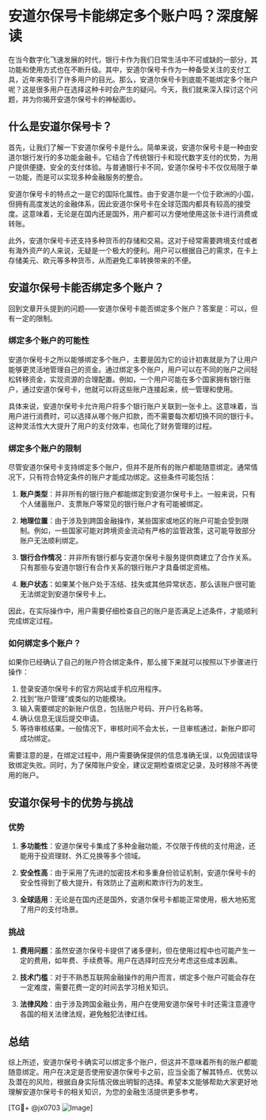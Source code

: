 # 安道尔保号卡能绑定多个账户吗？深度解读

在当今数字化飞速发展的时代，银行卡作为我们日常生活中不可或缺的一部分，其功能和使用方式也在不断升级。其中，安道尔保号卡作为一种备受关注的支付工具，近年来吸引了许多用户的目光。那么，安道尔保号卡到底能不能绑定多个账户呢？这是很多用户在选择这种卡时会产生的疑问。今天，我们就来深入探讨这个问题，并为你揭开安道尔保号卡的神秘面纱。

## 什么是安道尔保号卡？

首先，让我们了解一下安道尔保号卡是什么。简单来说，安道尔保号卡是一种由安道尔银行发行的多功能金融卡。它结合了传统银行卡和现代数字支付的优势，为用户提供便捷、安全的支付体验。与普通银行卡不同，安道尔保号卡不仅仅局限于单一功能，而是可以实现多种金融服务的整合。

安道尔保号卡的特点之一是它的国际化属性。由于安道尔是一个位于欧洲的小国，但拥有高度发达的金融体系，因此安道尔保号卡在全球范围内都具有较高的接受度。这意味着，无论是在国内还是国外，用户都可以方便地使用这张卡进行消费或转账。

此外，安道尔保号卡还支持多种货币的存储和交易。这对于经常需要跨境支付或者有海外资产的人来说，无疑是一个极大的便利。用户可以根据自己的需求，在卡上存储美元、欧元等多种货币，从而避免汇率转换带来的不便。

## 安道尔保号卡能否绑定多个账户？

回到文章开头提到的问题——安道尔保号卡能否绑定多个账户？答案是：可以，但有一定的限制。

### 绑定多个账户的可能性

安道尔保号卡之所以能够绑定多个账户，主要是因为它的设计初衷就是为了让用户能够更灵活地管理自己的资金。通过绑定多个账户，用户可以在不同的账户之间轻松转移资金，实现资源的合理配置。例如，一个用户可能在多个国家拥有银行账户，通过安道尔保号卡，他就可以将这些账户连接起来，统一管理和使用。

具体来说，安道尔保号卡允许用户将多个银行账户关联到一张卡上。这意味着，当用户进行消费时，可以选择从哪个账户扣款，而不需要每次都切换不同的银行卡。这种灵活性大大提升了用户的支付效率，也简化了财务管理的过程。

### 绑定多个账户的限制

尽管安道尔保号卡支持绑定多个账户，但并不是所有的账户都能随意绑定。通常情况下，只有符合特定条件的账户才能成功绑定。这些条件可能包括：

1. **账户类型**：并非所有的银行账户都能绑定到安道尔保号卡上。一般来说，只有个人储蓄账户、支票账户等常见的银行账户才有可能被绑定。
   
2. **地理位置**：由于涉及到跨国金融操作，某些国家或地区的账户可能会受到限制。例如，一些国家可能对跨境资金流动有严格的监管政策，这可能导致部分账户无法顺利绑定。

3. **银行合作情况**：并非所有银行都与安道尔保号卡服务提供商建立了合作关系。只有那些与安道尔银行有合作关系的银行账户才具备绑定资格。

4. **账户状态**：如果某个账户处于冻结、挂失或其他异常状态，那么该账户很可能无法绑定到安道尔保号卡上。

因此，在实际操作中，用户需要仔细检查自己的账户是否满足上述条件，才能顺利完成绑定过程。

### 如何绑定多个账户？

如果你已经确认了自己的账户符合绑定条件，那么接下来就可以按照以下步骤进行操作：

1. 登录安道尔保号卡的官方网站或手机应用程序。
2. 找到“账户管理”或类似的功能模块。
3. 输入需要绑定的新账户信息，包括账户号码、开户行名称等。
4. 确认信息无误后提交申请。
5. 等待审核结果。一般情况下，审核时间不会太长，一旦审核通过，新账户即可成功绑定。

需要注意的是，在绑定过程中，用户需要确保提供的信息准确无误，以免因错误导致绑定失败。同时，为了保障账户安全，建议定期检查绑定记录，及时移除不再使用的账户。

## 安道尔保号卡的优势与挑战

### 优势

1. **多功能性**：安道尔保号卡集成了多种金融功能，不仅限于传统的支付用途，还能用于投资理财、外汇兑换等多个领域。
   
2. **安全性高**：由于采用了先进的加密技术和多重身份验证机制，安道尔保号卡的安全性得到了极大提升，有效防止了盗刷和欺诈行为的发生。

3. **全球适用**：无论是在国内还是国外，安道尔保号卡都能正常使用，极大地拓宽了用户的支付场景。

### 挑战

1. **费用问题**：虽然安道尔保号卡提供了诸多便利，但在使用过程中也可能产生一定的费用，如年费、手续费等。用户在选择时应充分考虑这些成本因素。

2. **技术门槛**：对于不熟悉互联网金融操作的用户而言，绑定多个账户可能会存在一定难度，需要花费一定的时间去学习相关知识。

3. **法律风险**：由于涉及跨国金融业务，用户在使用安道尔保号卡时还需注意遵守各国的相关法律法规，避免触犯法律红线。

## 总结

综上所述，安道尔保号卡确实可以绑定多个账户，但这并不意味着所有的账户都能随意绑定。用户在决定是否使用安道尔保号卡之前，应当全面了解其特点、优势以及潜在的风险，根据自身实际情况做出明智的选择。希望本文能够帮助大家更好地理解安道尔保号卡的相关知识，为您的金融生活提供更多参考。

[TG💪+ @jx0703 ![Image](https://github.com/user-attachments/assets/dbca1d08-cadb-493c-b0ec-ad6f7a83f270)]